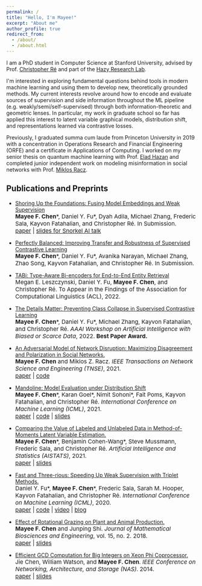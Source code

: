```yaml
---
permalink: /
title: "Hello, I'm Mayee!"
excerpt: "About me"
author_profile: true
redirect_from: 
  - /about/
  - /about.html
---
```


I am a PhD student in Computer Science at Stanford University, advised by Prof. [Christopher Ré](https://cs.stanford.edu/~chrismre/) and part of the [Hazy Research Lab](https://hazyresearch.stanford.edu/).

I'm interested in exploring fundamental questions behind tools in modern machine learning and using them to develop new, theoretically grounded methods. My current interests revolve around how to encode and evaluate sources of supervision and side information throughout the ML pipeline (e.g. weakly/semi/self-supervised) through both information-theoretic and geometric lenses. In particular, my work in graduate school so far has applied this interest to latent variable graphical models, distribution shift, and representations learned via contrastive losses.

<!--My current interests revolve around how to evaluate sources of supervision (e.g., weakly, semi-supervised, and self-supervised) throughout the ML pipeline and the role of misspecified inductive biases.-->
<!--More fundamentally, I have been working on developing efficient and robust estimators in latent variable models and understanding their finite-sample generalization error in different applications. 
I also enjoy learning about information theory, optimization, and probability theory.-->

Previously, I graduated summa cum laude from Princeton University in 2019 with a concentration in Operations Research and Financial Engineering (ORFE) and a certificate in Applications of Computing.
I worked on my senior thesis on quantum machine learning with Prof. [Elad Hazan](https://www.cs.princeton.edu/~ehazan/) and completed junior independent work on modeling misinformation in social networks  with Prof. [Miklos Racz](https://mracz.princeton.edu/).
<!--My senior thesis, which was awarded the Ahmet S. Çakmak Prize, was on quantum computing with Professor Elad Hazan.
I also worked with Prof. Miklos Racz on understanding the spread of misinformation in social networks.
I took a broad range of courses in computer science, statistics and financial mathematics and completed internships in software engineering and quantitative finance.-->


Publications and Preprints
------

- [Shoring Up the Foundations: Fusing Model Embeddings and Weak Supervision](https://arxiv.org/abs/2203.13270) <br>
  <span style="font-size:4mm;">**Mayee F. Chen**\*, Daniel Y. Fu\*, Dyah Adila, Michael Zhang, Frederic Sala, Kayvon Fatahalian, and Christopher Ré. In Submission. </span> <br>
  <span style="font-size:4mm;"> [paper](https://arxiv.org/pdf/2203.13270.pdf) | [slides for Snorkel AI talk](https://mayeechen.github.io/files/Liger_Snorkel_Talk.pdf) </span>

- [Perfectly Balanced: Improving Transfer and Robustness of Supervised Contrastive Learning]() <br>
  <span style="font-size:4mm;">**Mayee F. Chen**\*, Daniel Y. Fu\*, Avanika Narayan, Michael Zhang, Zhao Song, Kayvon Fatahalian, and Christopher Ré. In Submission. </span> <br>


- [TABi: Type-Aware Bi-encoders for End-to-End Entity Retrieval]() <br>
  <span style="font-size:4mm;">Megan E. Leszczynski, Daniel Y. Fu, **Mayee F. Chen**, and Christopher Ré. To Appear in the Findings of the Association for Computational Linguistics (ACL), 2022.</span> <br>

- [The Details Matter: Preventing Class Collapse in Supervised Contrastive Learning]() <br>
  <span style="font-size:4mm;">**Mayee F. Chen**\*, Daniel Y. Fu\*, Michael Zhang, Kayvon Fatahalian, and Christopher Ré. *AAAI Workshop on Artificial Intelligence with Biased or Scarce Data*, 2022. **Best Paper Award.**</span> <br>

- [An Adversarial Model of Network Disruption: Maximizing Disagreement and Polarization in Social Networks.](https://arxiv.org/abs/2003.08377) <br>
  <span style="font-size:4mm;">**Mayee F. Chen** and Miklos Z. Racz. *IEEE Transactions on Network Science and Engineering (TNSE)*, 2021.</span> <br>
  <span style="font-size:4mm;"> [paper](https://arxiv.org/abs/2003.08377.pdf) | [code](https://github.com/mayeechen/network-disruption) </span>


- [Mandoline: Model Evaluation under Distribution Shift](https://arxiv.org/abs/2107.00643) <br>
  <span style="font-size:4mm;">**Mayee F. Chen**\*, Karan Goel\*, Nimit Sohoni\*, Fait Poms, Kayvon Fatahalian, and Christopher Ré. *International Conference on Machine Learning (ICML)*, 2021.</span> <br>
  <span style="font-size:4mm;"> [paper](https://arxiv.org/pdf/2107.00643.pdf) | [code](https://github.com/HazyResearch/mandoline) | [slides](https://mayeechen.github.io/files/ICMLMandolineTalk.pdf) </span>

- [Comparing the Value of Labeled and Unlabeled Data in Method-of-Moments Latent Variable Estimation.](https://arxiv.org/abs/2103.02761) <br>
  <span style="font-size:4mm;">**Mayee F. Chen**\*, Benjamin Cohen-Wang\*, Steve Mussmann, Frederic Sala, and Christopher Ré. *Artificial Intelligence and Statistics (AISTATS)*, 2021.</span> <br>
  <span style="font-size:4mm;"> [paper](https://arxiv.org/pdf/2103.02761.pdf) | [slides](https://mayeechen.github.io/files/AISTATS2021talk.pdf) </span>

<!---
- Efficient Exploration in Linear MDPs with Nonlinear Confounding Rewards. <br>
  <span style="font-size:4mm;">**Mayee F. Chen**, Yao Liu, Evan Z. Liu, and Emma Brunskill. *Submitted*, 2020.</span> <br>
  <span style="font-size:4mm;"> [paper](https://mayeechen.github.io/files/Linear_MDP_with_Confounding_Rewards_Full.pdf) </span>
-->

<!---
- [Train and You'll Miss It: Interactive Model Iteration with Weak Supervision and Pre-Trained Embeddings.](https://arxiv.org/abs/2006.15168) <br>
  <span style="font-size:4mm;">**Mayee F. Chen**\*, Daniel Y. Fu\*, Frederic Sala, Sen Wu, Ravi Teja Mullapudi, Fait Poms, Kayvon Fatahalian, and Christopher Ré. *arXiv preprint arXiv:2006.15168*, 2020.</span> <br>
  <span style="font-size:4mm;"> [paper](https://arxiv.org/pdf/2006.15168.pdf) | [code](https://github.com/HazyResearch/epoxy) | [video](https://www.youtube.com/watch?v=_d-mseTaYWY) </span>
-->

- [Fast and Three-rious: Speeding Up Weak Supervision with Triplet Methods.](https://arxiv.org/abs/2002.11955) <br>
  <span style="font-size:4mm;">Daniel Y. Fu\*, **Mayee F. Chen**\*, Frederic Sala, Sarah M. Hooper, Kayvon Fatahalian, and Christopher Ré. *International Conference on Machine Learning (ICML)*, 2020.</span> <br>
  <span style="font-size:4mm;"> [paper](https://arxiv.org/pdf/2002.11955.pdf) | [code](https://github.com/HazyResearch/flyingsquid) | [video](https://www.youtube.com/watch?v=pHadwUKCoNE) | [blog](https://hazyresearch.stanford.edu/flyingsquid) </span>

- [Effect of Rotational Grazing on Plant and Animal Production.](https://www.aimsciences.org/article/doi/10.3934/mbe.2018017) <br>
  <span style="font-size:4mm;">**Mayee F. Chen** and Junping Shi. *Journal of Mathematical Biosciences and Engineering*, vol. 15, no. 2. 2018.</span> <br>
  <span style="font-size:4mm;"> [paper](https://mayeechen.github.io/files/rotational.pdf) | [slides](https://mayeechen.github.io/files/rotational_presentation.pdf) </span>

- [Efficient GCD Computation for Big Integers on Xeon Phi Coprocessor.](https://ieeexplore.ieee.org/abstract/document/6923168) <br>
  <span style="font-size:4mm;">Jie Chen, William Watson, and **Mayee F. Chen**. *IEEE Conference on Networking, Architecture, and Storage (NAS)*. 2014.</span> <br>
  <span style="font-size:4mm;"> [paper](https://ieeexplore.ieee.org/stamp/stamp.jsp?tp=&arnumber=6923168) | [slides](https://mayeechen.github.io/files/nas2014talk.pdf) </span>

